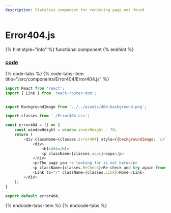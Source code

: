 ```yaml
---
description: Stateless component for rendering page not found
---
```


# Error404.js

{% hint style="info" %}
functional component
{% endhint %}

### 

### [code](https://github.com/quizoscom/quizos/blob/master/code/src/components/Error404/Error404.js)

{% code-tabs %}
{% code-tabs-item title="/src/components/Error404/Error404.js" %}
```javascript
import React from 'react';
import { Link } from 'react-router-dom';


import BackgroundImage from '../../assets/404-background.png';

import classes from './Error404.css';

const error404 = () => {
    const windowHeight = window.innerHeight - 70;
    return (
        <div className={classes.Error404} style={{backgroundImage: `url(${BackgroundImage})`, height: windowHeight}}>
            <div>
                <h1>404</h1>
                <p className={classes.oops}>oops</p>
            </div>
            <p>The page you're looking for is not here</p>
            <p className={classes.ReCheck}>Re-check and try again from</p>
            <Link to="/" className={classes.Link}>Home</Link>
        </div>
    );
}

export default error404;
```
{% endcode-tabs-item %}
{% endcode-tabs %}

